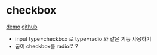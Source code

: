 # checkbox

[demo](https://ppotatog.github.io/checkbox/)
[github](https://github.com/ppotatoG/checkbox/)

- input type=checkbox 로 type=radio 와 같은 기능 사용하기
- 굳이 checkbox를 radio로 ?